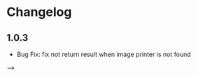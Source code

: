 # Changelog

## 1.0.3

<!-- - Feature: add image print -->
- Bug Fix: fix not return result when image printer is not found
<!-- - Documentation: Update the documentation --> -->
